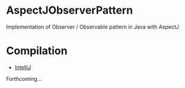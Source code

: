 # AspectJObserverPattern
Implementation of Observer / Observable pattern in Java with AspectJ

# Compilation
- [IntelliJ](https://www.jetbrains.com/help/idea/using-the-aspectj-ajc-compiler.html)

Forthcoming...
